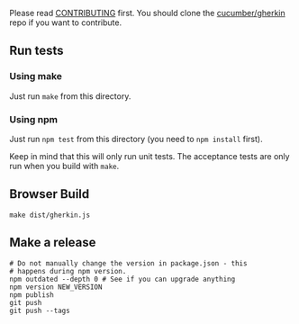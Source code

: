 Please read [CONTRIBUTING](https://github.com/cucumber/gherkin/blob/master/CONTRIBUTING.md) first.
You should clone the [cucumber/gherkin](https://github.com/cucumber/gherkin) repo if you want
to contribute.

## Run tests

### Using make

Just run `make` from this directory.

### Using npm

Just run `npm test` from this directory (you need to `npm install` first).

Keep in mind that this will only run unit tests. The acceptance tests are only
run when you build with `make`.

## Browser Build

    make dist/gherkin.js

## Make a release

    # Do not manually change the version in package.json - this
    # happens during npm version.
    npm outdated --depth 0 # See if you can upgrade anything
    npm version NEW_VERSION
    npm publish
    git push
    git push --tags
